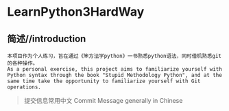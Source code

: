 # LearnPython3HardWay
## 简述//introduction
    本项目作为个人练习，旨在通过《笨方法学python》一书熟悉python语法，同时借机熟悉git的各种操作。
    As a personal exercise, this project aims to familiarize yourself with Python syntax through the book "Stupid Methodology Python", and at the same time take the opportunity to familiarize yourself with Git operations.
>提交信息常用中文
Commit Message generally in Chinese
